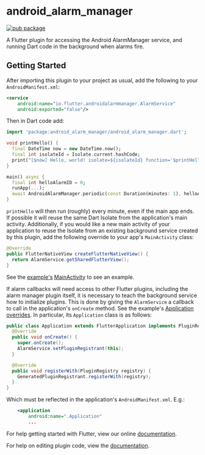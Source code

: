 # android_alarm_manager

[![pub package](https://img.shields.io/pub/v/android_alarm_manager.svg)](https://pub.dartlang.org/packages/android_alarm_manager)

A Flutter plugin for accessing the Android AlarmManager service, and running
Dart code in the background when alarms fire.

## Getting Started

After importing this plugin to your project as usual, add the following to your
`AndroidManifest.xml`:

```xml
<service
    android:name="io.flutter.androidalarmmanager.AlarmService"
    android:exported="false"/>
```

Then in Dart code add:

```dart
import 'package:android_alarm_manager/android_alarm_manager.dart';

void printHello() {
  final DateTime now = new DateTime.now();
  final int isolateId = Isolate.current.hashCode;
  print("[$now] Hello, world! isolate=${isolateId} function='$printHello'");
}

main() async {
  final int helloAlarmID = 0;
  runApp(...);
  await AndroidAlarmManager.periodic(const Duration(minutes: 1), helloAlarmID, printHello);
}
```

`printHello` will then run (roughly) every minute, even if the main app ends. If
possible it will reuse the same Dart Isolate from the application's main
activity. Additionally, if you would like a new main activity of your application
to reuse the Isolate from an existing background service created by this plugin,
add the following override to your app's `MainActivity` class:

```java
@Override
public FlutterNativeView createFlutterNativeView() {
  return AlarmService.getSharedFlutterView();
}
```

See the [example's](https://github.com/flutter/plugins/tree/master/packages/android_alarm_manager/example)
[MainActivity](https://github.com/flutter/plugins/blob/master/packages/android_alarm_manager/example/android/app/src/main/java/io/flutter/androidalarmmanagerexample/MainActivity.java)
to see an example.

If alarm callbacks will need access to other Flutter plugins, including the
alarm manager plugin itself, it is necessary to teach the background service how
to initialize plugins. This is done by giving the `AlarmService` a callback to call
in the application's `onCreate` method. See the example's
[Application overrides](https://github.com/flutter/plugins/blob/master/packages/android_alarm_manager/example/android/app/src/main/java/io/flutter/androidalarmmanagerexample/Application.java).
In particular, its `Application` class is as follows:

```java
public class Application extends FlutterApplication implements PluginRegistrantCallback {
  @Override
  public void onCreate() {
    super.onCreate();
    AlarmService.setPluginRegistrant(this);
  }

  @Override
  public void registerWith(PluginRegistry registry) {
    GeneratedPluginRegistrant.registerWith(registry);
  }
}
```

Which must be reflected in the application's `AndroidManifest.xml`. E.g.:

```xml
    <application
        android:name=".Application"
        ...
```

For help getting started with Flutter, view our online
[documentation](http://flutter.io/).

For help on editing plugin code, view the [documentation](https://flutter.io/platform-plugins/#edit-code).

